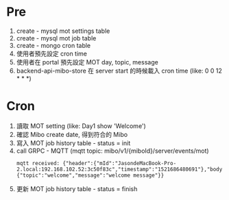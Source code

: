 # Pre

1. create - mysql mot settings table
2. create - mysql mot job table
3. create - mongo cron table
4. 使用者預先設定 cron time
5. 使用者在 portal 預先設定 MOT day, topic, message
6. backend-api-mibo-store 在 server start 的時候載入 cron time \(like: 0 0 12 \* \* \*\)

# Cron

1. 讀取 MOT setting \(like: Day1 show 'Welcome'\)
2. 確認 Mibo create date, 得到符合的 Mibo
3. 寫入 MOT job history table - status = init
4. call GRPC - MQTT \(mqtt topic: mibo/v1/{miboId}/server/events/mot\)
   ```
   mqtt received: {"header":{"mId":"JasondeMacBook-Pro-2.local:192.168.102.52:3c50f83c","timestamp":"1521686480691"},"body":{"topic":"welcome","message":"welcome message"}}
   ```
5. 更新 MOT job history table - status = finish



